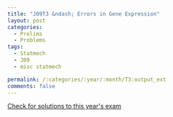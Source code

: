 ```yaml
---
title: "J09T3 &ndash; Errors in Gene Expression"
layout: post
categories:
  - Prelims
  - Problems
tags:
  - Statmech
  - J09
  - misc statmech

permalink: /:categories/:year/:month/T3:output_ext
comments: false
---
```

<object data="2009J3T.pdf" type="application/pdf" width="100%" height="500"></object>
<div class="message"><a href='https://princetonprelim.com/prelim/22/'>Check for solutions to this year's exam</a></div>